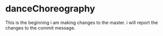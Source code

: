 # danceChoreography

This is the beginning
i am making changes to the master. i will report the changes to the commit message. 
